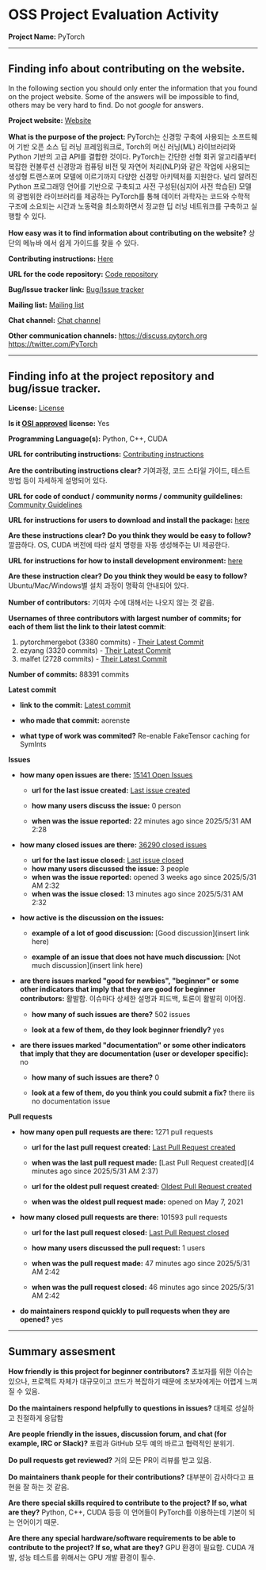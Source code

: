 # OSS Project Evaluation Activity



__Project Name:__  PyTorch


---

## Finding info about contributing on the website.

In the following section you should only enter the information that you
found on the project website. Some of the answers will be impossible to find, others
may be very hard to find. Do not _google_ for answers.

__Project website:__ [Website](https://pytorch.org)


__What is the purpose of the project:__
PyTorch는 신경망 구축에 사용되는 소프트웨어 기반 오픈 소스 딥 러닝 프레임워크로, Torch의 머신 러닝(ML) 라이브러리와 Python 기반의 고급 API를 결합한 것이다.
PyTorch는 간단한 선형 회귀 알고리즘부터 복잡한 컨볼루션 신경망과 컴퓨팅 비전 및 자연어 처리(NLP)와 같은 작업에 사용되는 생성형 트랜스포머 모델에 이르기까지 다양한 신경망 아키텍처를 지원한다.
널리 알려진 Python 프로그래밍 언어를 기반으로 구축되고 사전 구성된(심지어 사전 학습된) 모델의 광범위한 라이브러리를 제공하는 PyTorch를 통해 데이터 과학자는 코드와 수학적 구조에 소요되는 시간과 노동력을 최소화하면서 정교한 딥 러닝 네트워크를 구축하고 실행할 수 있다.

__How easy was it to find information about contributing on the website?__ 
상단의 메뉴바 에서 쉽게 가이드를 찾을 수 있다.


__Contributing instructions:__ [Here](https://pytorch.org/docs/stable/community/contributing.html)

__URL for the code repository:__ [Code repository](https://github.com/pytorch/pytorch)

__Bug/Issue tracker link:__ [Bug/Issue tracker](https://github.com/pytorch/pytorch/issues)

__Mailing list:__ [Mailing list](https://dev-discuss.pytorch.org/)

__Chat channel:__ [Chat channel](https://pytorch.slack.com/)

__Other communication channels:__ 
https://discuss.pytorch.org
https://twitter.com/PyTorch


---

## Finding info at the project repository and bug/issue tracker.

__License:__ [License](https://github.com/pytorch/pytorch/blob/main/LICENSE)

__Is it [OSI approved](https://opensource.org/licenses/alphabetical) license:__ Yes

__Programming Language(s):__ Python, C++, CUDA

__URL for contributing instructions:__ [Contributing instructions](https://github.com/pytorch/pytorch/blob/main/CONTRIBUTING.md)

__Are the contributing instructions clear?__ 기여과정, 코드 스타일 가이드, 테스트 방법 등이 자세하게 설명되어 있다.


__URL for code of conduct / community norms / community guildelines:__ [Community Guidelines](https://github.com/pytorch/pytorch/blob/main/CODE_OF_CONDUCT.md)

__URL for instructions for users to download and install the package:__  [here](https://pytorch.org/get-started/locally/)


__Are these instructions clear? Do you think they would be easy to follow?__ 깔끔하다. OS, CUDA 버전에 따라 설치 명령을 자동 생성해주는 UI 제공한다.


__URL for instructions for how to install development environment:__ [here](https://github.com/pytorch/pytorch#from-source)


__Are these instruction clear? Do you think they would be easy to follow?__ Ubuntu/Mac/Windows별 설치 과정이 명확히 안내되어 있다.


__Number of contributors:__ 기여자 수에 대해서는 나오지 않는 것 같음.


__Usernames of three contributors with largest number of commits; for
each of them list the link to their latest commit__:

1. pytorchmergebot (3380 commits) - [Their Latest Commit](https://github.com/pytorch/pytorch/commits?author=pytorchmergebot)
2. ezyang (3320 commits) - [Their Latest Commit](https://github.com/pytorch/pytorch/commits?author=ezyang)
3. malfet (2728 commits) - [Their Latest Commit](https://github.com/pytorch/pytorch/commits?author=malfet)


__Number of commits:__ 88391 commits

__Latest commit__ 

- __link to the commit:__ [Latest commit](https://github.com/pytorch/pytorch/commit/main)

- __who made that commit:__ aorenste

- __what type of work was commited?__ Re-enable FakeTensor caching for SymInts


__Issues__

- __how many open issues are there:__ [15141 Open Issues](https://github.com/pytorch/pytorch/issues)

    - __url for the last issue created:__ [Last issue created](https://github.com/pytorch/pytorch/issues/154736)

    - __how many users discuss the issue:__ 0 person
    
    - __when was the issue reported:__ 22 minutes ago since 2025/5/31 AM 2:28
    

- __how many closed issues are there:__ [36290 closed issues](https://github.com/pytorch/pytorch/issues?q=is%3Aissue+is%3Aclosed+sort%3Aupdated-desc)
    - __url for the last issue closed:__ [Last issue closed](https://github.com/pytorch/pytorch/issues/153411)
    - __how many users discussed the issue:__ 3 people
    - __when was the issue reported:__ opened 3 weeks ago since 2025/5/31 AM 2:32
    - __when was the issue closed:__ 13 minutes ago since 2025/5/31 AM 2:32

- __how active is the discussion on the issues:__ 

    - __example of a lot of good discussion:__ [Good discussion](insert link here)
    
    - __example of an issue that does not have much discussion:__ [Not much discussion](insert link here)



- __are there issues marked "good for newbies", "beginner" or some other indicators that imply that they are good for beginner contributors:__ 활발함. 이슈마다 상세한 설명과 피드백, 토론이 활발히 이어짐.

    - __how many of such issues are there?__ 502 issues
    
    - __look at a few of them, do they look beginner friendly?__ yes



- __are there issues marked "documentation" or some other indicators that imply that they are documentation (user or developer specific):__ no

    - __how many of such issues are there?__ 0
    
    - __look at a few of them, do you think you could submit a fix?__ there iis no documentation issue



__Pull requests__

- __how many open pull requests are there:__ 1271 pull requests

    - __url for the last pull request created:__ [Last Pull Request created](https://github.com/pytorch/pytorch/pull/154740)
    
    - __when was the last pull request made:__ [Last Pull Request created](4 minutes ago since 2025/5/31 AM 2:37)

    - __url for the oldest pull request created:__ [Oldest Pull Request created](https://github.com/pytorch/pytorch/pull/57772)
    
    - __when was the oldest pull request made:__ opened on May 7, 2021

- __how many closed pull requests are there:__ 101593 pull requests

    - __url for the last pull request closed:__ [Last Pull Request closed](https://github.com/pytorch/pytorch/pull/154735)
    
    - __how many users discussed the pull request:__ 1 users
    
    - __when was the pull request made:__  47 minutes ago since 2025/5/31 AM 2:42
    
    - __when was the pull request closed:__ 46 minutes ago since 2025/5/31 AM 2:42
    

- __do maintainers respond quickly to pull requests when they are opened?__ yes







---


## Summary assesment
__How friendly is this project for beginner contributors?__
초보자를 위한 이슈는 있으나, 프로젝트 자체가 대규모이고 코드가 복잡하기 때문에 초보자에게는 어렵게 느껴질 수 있음.



__Do the maintainers respond helpfully to questions in issues?__
대체로 성실하고 친절하게 응답함


__Are people friendly in the issues, discussion forum, and chat (for example, IRC or Slack)?__
포럼과 GitHub 모두 예의 바르고 협력적인 분위기.


 
__Do pull requests get reviewed?__
거의 모든 PR이 리뷰를 받고 있음.


__Do maintainers thank people for their contributions?__
대부분이 감사하다고 표현을 잘 하는 것 같음.


__Are there special skills required to contribute to the project? If so, what are they?__
Python, C++, CUDA 등등
이 언어들이 PyTorch를 이용하는데 기본이 되는 언어이기 때문.


__Are there any special hardware/software requirements to be able to contribute to the project? If so, what are they?__
GPU 환경이 필요함.
CUDA 개발, 성능 테스트를 위해서는 GPU 개발 환경이 필수.
